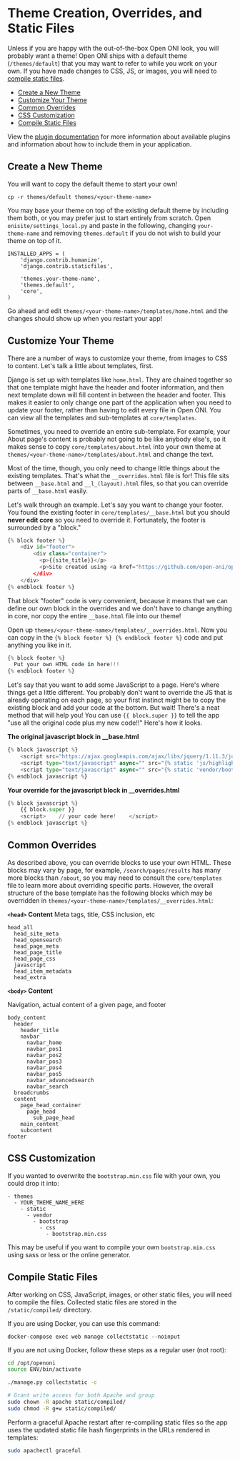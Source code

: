 # Theme Creation, Overrides, and Static Files

Unless if you are happy with the out-of-the-box Open ONI look, you will
probably want a theme!  Open ONI ships with a default theme (`/themes/default`)
that you may want to refer to while you work on your own. If you have made
changes to CSS, JS, or images, you will need to
[compile static files](#compile-static-files).

- [Create a New Theme](#create-a-new-theme)
- [Customize Your Theme](#customize-your-theme)
- [Common Overrides](#common-overrides)
- [CSS Customization](#css-customization)
- [Compile Static Files](#compile-static-files)

View the [plugin documentation](/docs/customization/plugins.md) for more
information about available plugins and information about how to include them
in your application.

## Create a New Theme

You will want to copy the default theme to start your own!

```
cp -r themes/default themes/<your-theme-name>
```

You may base your theme on top of the existing default theme by including them both, or you may prefer just to start entirely from scratch.  Open `onisite/settings_local.py` and paste in the following, changing `your-theme-name` and removing `themes.default` if you do not wish to build your theme on top of it.

```
INSTALLED_APPS = (
    'django.contrib.humanize',
    'django.contrib.staticfiles',

    'themes.your-theme-name',
    'themes.default',
    'core',
)
```

Go ahead and edit `themes/<your-theme-name>/templates/home.html` and the changes should show up when you restart your app!

## Customize Your Theme

There are a number of ways to customize your theme, from images to CSS to content.  Let's talk a little about templates, first.

Django is set up with templates like `home.html`.  They are chained together so that one template might have the header and footer information, and then next template down will fill content in between the header and footer.  This makes it easier to only change one part of the application when you need to update your footer, rather than having to edit every file in Open ONI.  You can view all the templates and sub-templates at `core/templates`.

Sometimes, you need to override an entire sub-template.  For example, your About page's content is probably not going to be like anybody else's, so it makes sense to copy `core/templates/about.html` into your own theme at `themes/<your-theme-name>/templates/about.html` and change the text.

Most of the time, though, you only need to change little things about the
existing templates.  That's what the `__overrides.html` file is for! This file
sits between `__base.html` and `__l_(layout).html` files, so that you can
override parts of `__base.html` easily.

Let's walk through an example.  Let's say you want to change your footer.  You found the existing footer in `core/templates/__base.html` but you should **never edit core** so you need to override it.  Fortunately, the footer is surrounded by a "block."

```python
{% block footer %}
    <div id="footer">
        <div class="container">
          <p>{{site_title}}</p>
          <p>Site created using <a href="https://github.com/open-oni/open-oni">open-oni</a> software, built off the Library of Congress's <a href="https://github.com/LibraryofCongress/chronam">chronam</a>.</p>
        </div>
    </div>
{% endblock footer %}
```

That block "footer" code is very convenient, because it means that we can define our own block in the overrides and we don't have to change anything in core, nor copy the entire `__base.html` file into our theme!

Open up `themes/<your-theme-name>/templates/__overrides.html`.  Now you can copy in the `{% block footer %} {% endblock footer %}` code and put anything you like in it.

```python
{% block footer %}
  Put your own HTML code in here!!!
{% endblock footer %}
```

Let's say that you want to add some JavaScript to a page.  Here's where things get a little different.  You probably don't want to override the JS that is already operating on each page, so your first instinct might be to copy the existing block and add your code at the bottom.  But wait!  There's a neat method that will help you!  You can use `{{ block.super }}` to tell the app "use all the original code plus my new code!!"  Here's how it looks.

**The original javascript block in __base.html**

```python
{% block javascript %}
    <script src="https://ajax.googleapis.com/ajax/libs/jquery/1.11.3/jquery.min.js"></script>
    <script type="text/javascript" async="" src="{% static 'js/highlight.js' %}"></script>
    <script type="text/javascript" async="" src="{% static 'vendor/bootstrap/js/bootstrap.min.js' %}"></script>
{% endblock javascript %}
```

**Your override for the javascript block in __overrides.html**

```python
{% block javascript %}
    {{ block.super }}
    <script>    // your code here!    </script>
{% endblock javascript %}
```

## Common Overrides

As described above, you can override blocks to use your own HTML.  These blocks may vary by page, for example, `/search/pages/results` has many more blocks than `/about`, so you may need to consult the `core/templates` file to learn more about overriding specific parts.  However, the overall structure of the base template has the following blocks which may be overridden in `themes/<your-theme-name>/templates/__overrides.html`:

**`<head>` Content**
Meta tags, title, CSS inclusion, etc

```
head_all
  head_site_meta
  head_opensearch
  head_page_meta
  head_page_title
  head_page_css
  javascript
  head_item_metadata
  head_extra
```
**`<body>` Content**

Navigation, actual content of a given page, and footer

```
body_content
  header
    header_title
    navbar
      navbar_home
      navbar_pos1
      navbar_pos2
      navbar_pos3
      navbar_pos4
      navbar_pos5
      navbar_advancedsearch
      navbar_search
  breadcrumbs
  content
    page_head_container
      page_head
        sub_page_head
    main_content
    subcontent
footer
```

## CSS Customization

If you wanted to overwrite the `bootstrap.min.css` file with your own, you could drop it into:

```
- themes
  - YOUR_THEME_NAME_HERE
    - static
      - vendor
        - bootstrap
          - css
            - bootstrap.min.css
```

This may be useful if you want to compile your own `bootstrap.min.css` using sass or less or the online generator.

## Compile Static Files

After working on CSS, JavaScript, images, or other static files, you will need
to compile the files. Collected static files are stored in the
`/static/compiled/` directory.

If you are using Docker, you can use this command:

```
docker-compose exec web manage collectstatic --noinput
```

If you are not using Docker, follow these steps as a regular user (not root):

```bash
cd /opt/openoni
source ENV/bin/activate

./manage.py collectstatic -c

# Grant write access for both Apache and group
sudo chown -R apache static/compiled/
sudo chmod -R g+w static/compiled/
```

Perform a graceful Apache restart after re-compiling static files so the app
uses the updated static file hash fingerprints in the URLs rendered in
templates:

```bash
sudo apachectl graceful
```
